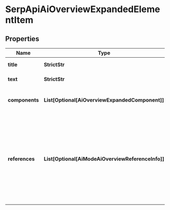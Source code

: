 # SerpApiAiOverviewExpandedElementItem


## Properties

| Name | Type | Description | Notes |
|------------ | ------------- | ------------- | -------------|
**title** | **StrictStr** | title of the element |[optional]|
**text** | **StrictStr** | text of the component |[optional]|
**components** | **List[Optional[AiOverviewExpandedComponent]]** | array of components of the element |[optional]|
**references** | **List[Optional[AiModeAiOverviewReferenceInfo]]** | additional references relevant to the item<br>includes references to webpages that may have been used to generate the ai_overview |[optional]|